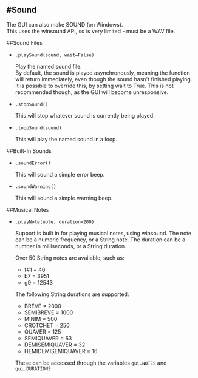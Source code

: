 #Sound
---

The GUI can also make SOUND (on Windows).  
This uses the winsound API, so is very limited - must be a WAV file.

##Sound Files

* `.playSound(sound, wait=False)`

    Play the named sound file.  
    By default, the sound is played asynchronously, meaning the function will return immediately, even though the sound hasn't finished playing.  
    It is possible to override this, by setting wait to True. This is not recommended though, as the GUI will become unresponsive.

* `.stopSound()`

    This will stop whatever sound is currently being played.

* `.loopSound(sound)`

    This will play the named sound in a loop.

##Built-In Sounds

* `.soundError()`

    This will sound a simple error beep.

* `.soundWarning()`

    This will sound a simple warning beep.

##Musical Notes

* `.playNote(note, duration=200)`

    Support is built in for playing musical notes, using winsound.
    The note can be a numeric frequency, or a String note.
    The duration can be a number in milliseconds, or a String duration.

    Over 50 String notes are available, such as:

    * f#1 = 46
    * b7 = 3951
    * g9 = 12543  
    
    The following String durations are supported:

    * BREVE = 2000
    * SEMIBREVE = 1000
    * MINIM = 500
    * CROTCHET = 250
    * QUAVER = 125
    * SEMIQUAVER = 63
    * DEMISEMIQUAVER = 32
    * HEMIDEMISEMIQUAVER = 16

    These can be accessed through the variables `gui.NOTES` and `gui.DURATIONS`
